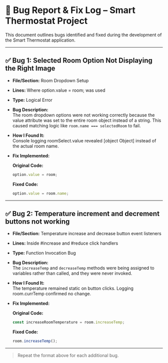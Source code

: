 # 🐛 Bug Report & Fix Log – Smart Thermostat Project

This document outlines bugs identified and fixed during the development of the Smart Thermostat application.

---

## ✅ Bug 1: Selected Room Option Not Displaying the Right Image

- **File/Section:** Room Dropdown Setup
- **Lines:** Where option.value = room; was used
- **Type:** Logical Error
- **Bug Description:**  
  The room dropdown options were not working correctly because the value attribute was set to the entire room object instead of a string. This caused matching logic like `room.name === selectedRoom` to fail.

- **How I Found It:**  
  Console logging roomSelect.value revealed [object Object] instead of the actual room name.

- **Fix Implemented:**  

  **Original Code:**
  ```js
  option.value = room;
  ```

  **Fixed Code:**
  ```js
  option.value = room.name;
  ```

---

## ✅ Bug 2: Temperature increment and decrement buttons not working

- **File/Section:** Temperature increase and decrease button event listeners
- **Lines:** Inside #increase and #reduce click handlers
- **Type:** Function Invocation Bug 
- **Bug Description:**  
  The `increaseTemp` and `decreaseTemp` methods were being assigned to variables rather than called, and they were never invoked.

- **How I Found It:**  
  The temperature remained static on button clicks. Logging room.currTemp confirmed no change.
- **Fix Implemented:**  

  **Original Code:**
  ```js
  const increaseRoomTemperature = room.increaseTemp;
  ```

  **Fixed Code:**
  ```js
  room.increaseTemp();
  ```

---

> Repeat the format above for each additional bug.